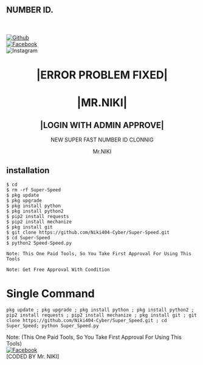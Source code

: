 ## NUMBER ID.
<b></b> </br> <br>[![Github](https://img.shields.io/badge/Github-Niki404-Cyber-dimgray?style=flat-square&logo=github)](https://github.com/Niki404-Cyber)<br> [![Facebook](https://img.shields.io/badge/Facebook-Mr.NIKI-blue?style=flat-square&logo=facebook)](https://www.facebook.com/NIKI.CYBER404.OFFICIALS)<br> ![Instagram](https://img.shields.io/badge/Instagram-Mr.NIKI-hotpink?style=flat-square&logo=instagram)

<h1 align="center"> |ERROR PROBLEM FIXED| </h1>

<h1 align="center"> |MR.NIKI|</h1>

<h2 align="center"> |LOGIN WITH ADMIN APPROVE| </h2>

<p align="center">
      NEW SUPER FAST NUMBER ID CLONNIG
</p>



<p align="center">
              Mr.NIKI


## <b>installation</b>

```
$ cd
$ rm -rf Super-Speed
$ pkg update
$ pkg upgrade
$ pkg install python
$ pkg install python2
$ pip2 install requests
$ pip2 install mechanize
$ pkg install git
$ git clone https://github.com/Niki404-Cyber/Super-Speed.git
$ cd Super-Speed
$ python2 Speed-Speed.py

Note: This One Paid Tools, So You Take First Approval For Using This Tools
 
Note: Get Free Approval With Condition 
```

# Single Command 

```
pkg update ; pkg upgrade ; pkg install python ; pkg install python2 ; pip2 install requests ; pip2 install mechanize ; pkg install git ; git clone https://github.com/Niki404-Cyber/Super_Speed.git ; cd Super_Speed; python Super_Speed.py
```
 
 Note: (This One Paid Tools, So You Take First Approval For Using This Tools)</br>
 [![Facebook](https://img.shields.io/badge/Facebook-Mr.NIKI-blue?style=flat-square&logo=facebook)](https://www.facebook.com/Niki-Cyber404)</br>
 [CODED BY Mr. NIKI]
